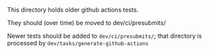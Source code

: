 This directory holds older github actions tests.

They should (over time) be moved to dev/ci/presubmits/

Newer tests should be added to `dev/ci/presubmits/`; that directory is processed by `dev/tasks/generate-github-actions`